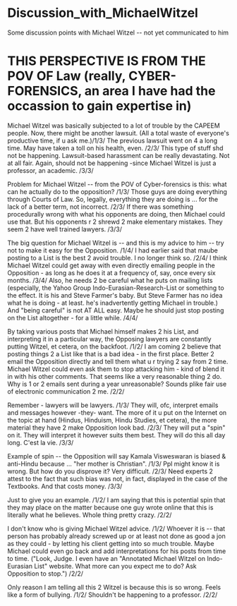 # Discussion_with_MichaelWitzel
Some discussion points with Michael Witzel -- not yet communicated to him


THIS PERSPECTIVE IS FROM THE POV OF Law (really, CYBER-FORENSICS, an area I have had the occassion to gain expertise in)
====================================================

Michael Witzel was basically subjected to a lot of trouble by the CAPEEM people. Now, there might be another lawsuit. (All a total waste of everyone's productive time, if u ask me.)/1/3/
The previous lawsuit went on 4 a long time. May have taken a toll on his health, even. /2/3/
This type of stuff shd not be happening. Lawsuit-based harassment can be really devastating. Not at all fair. Again, should not be happening -since Michael Witzel is just a professor, an academic. /3/3/

Problem for Michael Witzel -- from the POV of Cyber-forensics is this: what can he actually do to the opposition? /1/3/
Those guys are doing everything through Courts of Law. So, legally, everything they are doing is ... for the lack of a better term, not incorrect. /2/3/
If there was something procedurally wrong with what his opponents are doing, then Michael could use that. But his opponents r 2 shrewd 2 make elementary mistakes. They seem 2 have well trained lawyers. /3/3/

The big question for Michael Witzel is -- and this is my advice to him -- try not to make it easy for the Opposition. /1/4/
I had earlier said that maube posting to a List is the best 2 avoid trouble. I no longer think so. /2/4/
I think Michael Witzel could get away with even directly emailing people in the Opposition - as long as he does it at a frequency of, say, once every six months. /3/4/
Also, he needs 2 be careful what he puts on mailing lists (especially, the Yahoo Group Indo-Eurasian-Research-List or something to the effect. It is his and Steve Farmer's baby. But Steve Farmer has no idea what he is doing - at least. he's inadvertently getting Michael in trouble.) And "being careful" is not AT ALL easy. Maybe he should just stop posting on the List altogether - for a little while. /4/4/

By taking various posts that Michael himself makes 2 his List, and interpreting it in a particular way, the Opposing lawyers are constantly putting Witzel, et cetera, on the backfoot. /1/2/
I am coming 2 believe that posting things 2 a List like that is a bad idea - in the first place. Better 2 email the Opposition directly and tell them what u r trying 2 say from 2 time. Michael Witzel could even ask them to stop attacking him - kind of blend it in with his other comments. That seems like a very reasonable thing 2 do. Why is 1 or 2 emails sent during a year unreasonable? Sounds plike fair use of electronic communication 2 me. /2/2/

Remember - lawyers will be lawyers. /1/3/
They will, ofc, interpret emails and messages however -they- want. The more of it u put on the Internet on the topic at hand (Hindus, Hinduism, Hindu Studies, et cetera), the more material they have 2 make Opposition look bad. /2/3/
They will put a "spin" on it. They will interpret it however suits them best. They will do this all day long. C'est la vie. /3/3/

Example of spin -- the Opposition will say Kamala Visweswaran is biased & anti-Hindu because ... "her mother is Christian". /1/3/
Ppl might know it is wrong. But how do you disprove it? Very difficult. /2/3/
Need experts 2 attest to the fact that such bias was not, in fact, displayed in the case of the Textbooks. And that costs money. /3/3/

Just to give you an example. /1/2/
I am saying that this is potential spin that they may place on the matter because one guy wrote online that this is literally what he believes. Whole thing pretty crazy. /2/2/

 I don't know who is giving Michael Witzel advice. /1/2/
Whoever it is -- that person has probably already screwed up or at least not done as good a jon as they could - by letting his client getting into so much trouble. Maybe Michael could even go back and add interpretations for his posts from time to time. ("Look, Judge. I even have an "Annotated Michael Witzel on Indo-Eurasian List" website. What more can you expect me to do? Ask Opposition to stop.") /2/2/

Only reason I am telling all this 2 Witzel is because this is so wrong. Feels like a form of bullying. /1/2/
Shouldn't be happening to a professor. /2/2/
